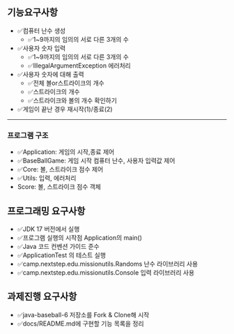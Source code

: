 ## 기능요구사항
- ✅컴퓨터 난수 생성
  - ✅1~9까지의 임의의 서로 다른 3개의 수
- ✅사용자 숫자 입력
  - ✅1~9까지의 임의의 서로 다른 3개의 수 
  - ✅IllegalArgumentException 에러처리 
- ✅사용자 숫자에 대해 출력
  - ✅전체 볼or스트라이크의 개수
  - ✅스트라이크의 개수
  - ✅스트라이크와 볼의 개수 확인하기
- ✅게임이 끝난 경우 재시작(1)/종료(2)
---
### 프로그램 구조
- ✅Application: 게임의 시작,종료 제어
- ✅BaseBallGame: 게임 시작 컴퓨터 난수, 사용자 입력값 제어
- ✅Core: 볼, 스트라이크 점수 제어
- ✅Utils: 입력, 에러처리
- Score: 볼, 스트라이크 점수 객체

## 프로그래밍 요구사항
- ✅JDK 17 버전에서 실행
- ✅프로그램 실행의 시작점 Application의 main()
- ✅Java 코드 컨벤션 가이드 준수
- ✅ApplicationTest 의 테스트 실행
- ✅camp.nextstep.edu.missionutils.Randoms 난수 라이브러리 사용
- ✅camp.nextstep.edu.missionutils.Console 입력 라이브러리 사용

## 과제진행 요구사항
- ✅java-baseball-6 저장소를 Fork & Clone해 시작
- ✅docs/README.md에 구현할 기능 목록을 정리